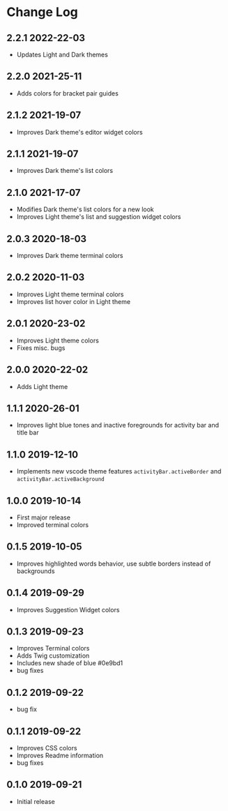 # Change Log

## **2.2.1** 2022-22-03

- Updates Light and Dark themes

## **2.2.0** 2021-25-11

- Adds colors for bracket pair guides

## **2.1.2** 2021-19-07

- Improves Dark theme's editor widget colors

## **2.1.1** 2021-19-07

- Improves Dark theme's list colors

## **2.1.0** 2021-17-07

- Modifies Dark theme's list colors for a new look
- Improves Light theme's list and suggestion widget colors

## **2.0.3** 2020-18-03

- Improves Dark theme terminal colors

## **2.0.2** 2020-11-03

- Improves Light theme terminal colors
- Improves list hover color in Light theme

## **2.0.1** 2020-23-02

- Improves Light theme colors
- Fixes misc. bugs

## **2.0.0** 2020-22-02

- Adds Light theme

## **1.1.1** 2020-26-01

- Improves light blue tones and inactive foregrounds for activity bar and title bar

## **1.1.0** 2019-12-10

- Implements new vscode theme features `activityBar.activeBorder` and `activityBar.activeBackground`

## **1.0.0** 2019-10-14

- First major release
- Improved terminal colors

## **0.1.5** 2019-10-05

- Improves highlighted words behavior, use subtle borders instead of backgrounds

## **0.1.4** 2019-09-29

- Improves Suggestion Widget colors

## **0.1.3** 2019-09-23

- Improves Terminal colors
- Adds Twig customization
- Includes new shade of blue #0e9bd1
- bug fixes

## **0.1.2** 2019-09-22

- bug fix

## **0.1.1** 2019-09-22

- Improves CSS colors
- Improves Readme information
- bug fixes

## **0.1.0** 2019-09-21

- Initial release
